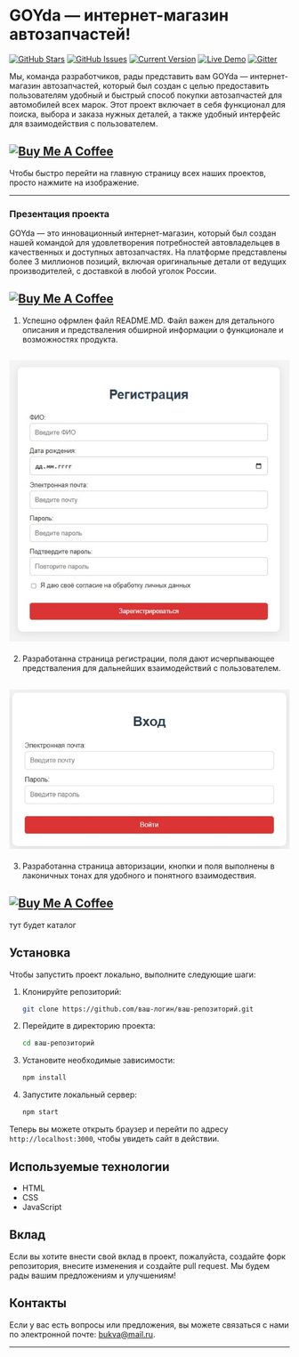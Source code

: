 GOYda — интернет-магазин автозапчастей!
============
[![GitHub Stars](https://img.shields.io/github/stars/IgorAntun/node-chat.svg)](https://github.com/IgorAntun/node-chat/stargazers) [![GitHub Issues](https://img.shields.io/github/issues/IgorAntun/node-chat.svg)](https://github.com/IgorAntun/node-chat/issues) [![Current Version](https://img.shields.io/badge/version-1.0.7-green.svg)](https://github.com/IgorAntun/node-chat) [![Live Demo](https://img.shields.io/badge/demo-online-green.svg)](https://igorantun.com/chat) [![Gitter](https://badges.gitter.im/Join%20Chat.svg)](https://gitter.im/IgorAntun/node-chat?utm_source=badge&utm_medium=badge&utm_campaign=pr-badge)



Мы, команда разработчиков, рады представить вам GOYda — интернет-магазин автозапчастей, который был создан с целью предоставить пользователям удобный и быстрый способ покупки автозапчастей для автомобилей всех марок. Этот проект включает в себя функционал для поиска, выбора и заказа нужных деталей, а также удобный интерфейс для взаимодействия с пользователем.


<a href="https://3isip-722.github.io/GOYDA-/" target="_blank"><img src="https://i.imgur.com/HyuXsvQ.png" alt="Buy Me A Coffee" style="height: auto !important;width: auto !important;" ></a>
---
Чтобы быстро перейти на главную страницу всех наших проектов, просто нажмите на изображение.



---
### Презентация проекта
GOYda — это инновационный интернет-магазин, который был создан нашей командой для удовлетворения потребностей автовладельцев в качественных и доступных автозапчастях. На платформе представлены более 3 миллионов позиций, включая оригинальные детали от ведущих производителей, с доставкой в любой уголок России.

<a href="https://3isip-722.github.io/GOYDA-/pages/" target="_blank"><img src="https://i.imgur.com/JsjBZ7J.png" alt="Buy Me A Coffee" style="height: auto !important;width: auto !important;" ></a>
---
1. Успешно офрмлен файл README.MD. Файл важен для детального описания и предстваления обширной информации о функционале и возможностях продукта.

<a href="https://3isip-722.github.io/GOYDA-/pages/index_login.html" target="_blank"><img src="img/ot2.jpg" alt="Buy Me A Coffee" style="height: auto !important;width: auto !important;" ></a>
---
2. Разработанна страница регистрации, поля дают исчерпывающее предстваления для дальнейших взаимодействий с пользователем.

<a href="https://3isip-722.github.io/GOYDA-/pages/index_login.html" target="_blank"><img src="img/ot1.jpg" alt="Buy Me A Coffee" style="height: auto !important;width: auto !important;" ></a>
---
3. Разработанна страница авторизации, кнопки и поля выполнены в лаконичных тонах для удобного и понятного взаимодествия.

<a href="https://3isip-722.github.io/GOYDA-/pages/index_login.html" target="_blank"><img src="img/ot3.jpg" alt="Buy Me A Coffee" style="height: auto !important;width: auto !important;" ></a>
---
тут будет каталог
## Установка

Чтобы запустить проект локально, выполните следующие шаги:

1. Клонируйте репозиторий:
   ```bash
   git clone https://github.com/ваш-логин/ваш-репозиторий.git
   ```

2. Перейдите в директорию проекта:
   ```bash
   cd ваш-репозиторий
   ```

3. Установите необходимые зависимости:
   ```bash
   npm install
   ```

4. Запустите локальный сервер:
   ```bash
   npm start
   ```

Теперь вы можете открыть браузер и перейти по адресу `http://localhost:3000`, чтобы увидеть сайт в действии.

## Используемые технологии

- HTML
- CSS
- JavaScript

## Вклад

Если вы хотите внести свой вклад в проект, пожалуйста, создайте форк репозитория, внесите изменения и создайте pull request. Мы будем рады вашим предложениям и улучшениям!

## Контакты

Если у вас есть вопросы или предложения, вы можете связаться с нами по электронной почте: [bukva@mail.ru](mailto:bukva@mail.ru).



---

